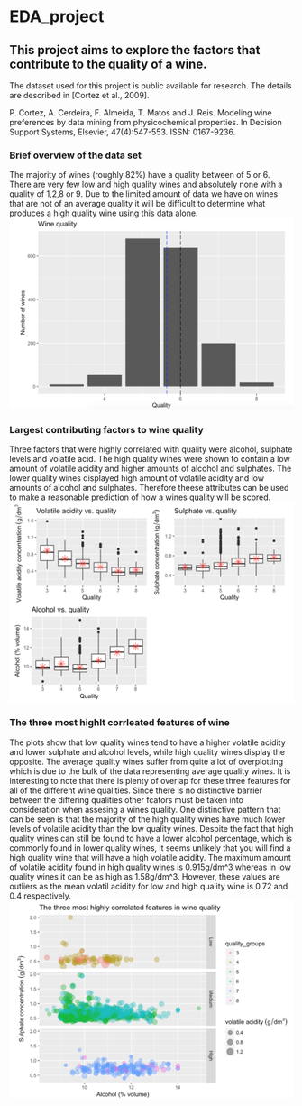 

# EDA_project
## This project aims to explore the factors that contribute to the quality of a wine.
The dataset used for this project is public available for research. The details
are described in [Cortez et al., 2009].

P. Cortez, A. Cerdeira, F. Almeida, T. Matos and J. Reis. Modeling wine
preferences by data mining from physicochemical properties. In Decision Support
Systems, Elsevier, 47(4):547-553. ISSN: 0167-9236.


### Brief overview of the data set
The majority of wines (roughly 82%) have a quality between of 5 or 6. There are very few low and high quality wines and absolutely none
with a quality of 1,2,8 or 9. Due to the limited amount of data we have on wines that are not of an average quality it will be difficult
to determine what produces a high quality wine using this data alone.
![alt text](screenshots/datasetOverview.png "Quality distribution of red wine")


### Largest contributing factors to wine quality
Three factors that were highly correlated with quality were alcohol, sulphate levels and volatile acid. The high quality wines were shown
to contain a low amount of volatile acidity and higher amounts of alcohol and sulphates. The lower quality wines displayed high amount
of volatile acidity and low amounts of alcohol and sulphates. Therefore theese attributes can be used to make a reasonable prediction of
how a wines quality will be scored.
![alt text](screenshots/contributingFactorsBoxplots.png "Factor vs. quality boxplots")

### The three most highlt corrleated features of wine
The plots show that low quality wines tend to have a higher volatile acidity and lower sulphate and alcohol levels, while high quality
wines display the opposite. The average quality wines suffer from quite a lot of overplotting  which is due to the bulk of the data
representing average quality wines. It is interesting to note that there is plenty of overlap for these three features for all of the
different wine qualities. Since there is no distinctive barrier between the differing qualities other fcators must be taken into
consideration when assesing a wines quality.
One distinctive pattern that can be seen is that the majority of the high quality wines have much lower levels of volatile acidity than the
low quality wines. Despite the fact that high quality wines can still be found to have a lower alcohol percentage, which is commonly found
in lower quality wines, it seems unlikely that you will find a high quality wine that will have a high volatile acidity. The maximum amount
of volatile acidity found in high quality wines is 0.915g/dm^3 whereas in low quality wines it can be as high as 1.58g/dm^3. However, these
values are outliers as the mean volatil acidity for low and high quality wine is 0.72 and 0.4 respectively.
![alt text](screenshots/highestCorrelated.png "Three most highly dorrelated features of red wine")
